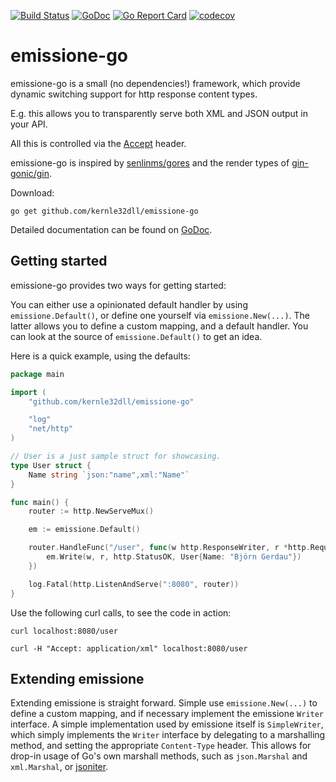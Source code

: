 [![Build Status](https://travis-ci.com/kernle32dll/emissione-go.svg?branch=master)](https://travis-ci.com/kernle32dll/emissione-go)
[![GoDoc](https://godoc.org/github.com/kernle32dll/emissione-go?status.svg)](http://godoc.org/github.com/kernle32dll/emissione-go)
[![Go Report Card](https://goreportcard.com/badge/github.com/kernle32dll/emissione-go)](https://goreportcard.com/report/github.com/kernle32dll/emissione-go)
[![codecov](https://codecov.io/gh/kernle32dll/emissione-go/branch/master/graph/badge.svg)](https://codecov.io/gh/kernle32dll/emissione-go)

# emissione-go

emissione-go is a small (no dependencies!) framework, which provide dynamic switching support for http response content types.

E.g. this allows you to transparently serve both XML and JSON output in your API.

All this is controlled via the [Accept](https://developer.mozilla.org/en-US/docs/Web/HTTP/Headers/Accept) header.

emissione-go is inspired by [senlinms/gores](https://github.com/senlinms/gores) and the render types of [gin-gonic/gin](https://github.com/gin-gonic/gin).

Download:

```
go get github.com/kernle32dll/emissione-go
```

Detailed documentation can be found on [GoDoc](https://godoc.org/github.com/kernle32dll/emissione-go).

## Getting started

emissione-go provides two ways for getting started:

You can either use a opinionated default handler by using `emissione.Default()`, or define one yourself via `emissione.New(...)`.
The latter allows you to define a custom mapping, and a default handler. You can look at the source of `emissione.Default()` to get an idea.

Here is a quick example, using the defaults:

```go
package main

import (
	"github.com/kernle32dll/emissione-go"

	"log"
	"net/http"
)

// User is a just sample struct for showcasing.
type User struct {
	Name string `json:"name",xml:"Name"`
}

func main() {
	router := http.NewServeMux()

	em := emissione.Default()

	router.HandleFunc("/user", func(w http.ResponseWriter, r *http.Request) {
		em.Write(w, r, http.StatusOK, User{Name: "Björn Gerdau"})
	})

	log.Fatal(http.ListenAndServe(":8080", router))
}
```
Use the following curl calls, to see the code in action:

`curl localhost:8080/user`

`curl -H "Accept: application/xml" localhost:8080/user`

## Extending emissione

Extending emissione is straight forward. Simple use `emissione.New(...)` to define a custom mapping, and if necessary implement
the emissione `Writer` interface. A simple implementation used by emissione itself is `SimpleWriter`, which simply implements
the `Writer` interface by delegating to a marshalling method, and setting the appropriate `Content-Type` header. This allows
for drop-in usage of Go's own marshall methods, such as `json.Marshal` and `xml.Marshal`, or [jsoniter](https://github.com/json-iterator/go).